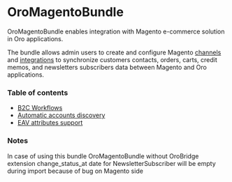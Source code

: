 # OroMagentoBundle

OroMagentoBundle enables integration with Magento e-commerce solution in Oro applications.

The bundle allows admin users to create and configure Magento [channels](https://github.com/oroinc/crm/tree/4.1/src/Oro/Bundle/ChannelBundle) and [integrations](https://github.com/oroinc/platform/tree/4.1/src/Oro/Bundle/IntegrationBundle) to synchronize customers contacts, orders, carts, credit memos, and newsletters subscribers data between Magento and Oro applications.

### Table of contents

* [B2C Workflows](./Resources/doc/reference/workflows.md)
* [Automatic accounts discovery](./Resources/doc/reference/account_discovery.md)
* [EAV attributes support](./Resources/doc/reference/eav_attributes_support.md)

### Notes

In case of using this bundle OroMagentoBundle without OroBridge extension change_status_at date for
NewsletterSubscriber will be empty during import because of bug on Magento side
